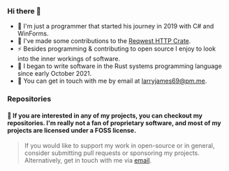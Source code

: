 ### Hi there 👋
- 🔭 I'm just a programmer that started his journey in 2019 with C# and WinForms.
- 🌱 I've made some contributions to the [Reqwest HTTP Crate](https://github.com/seanmonstar/reqwest).
- ⚡ Besides programming & contributing to open source I enjoy to look into the inner workings of software.
- 🦀 I began to write software in the Rust systems programming language since early October 2021.
- 💬 You can get in touch with me by email at [larryjames69@pm.me](mailto:larryjames69@pm.me).

### Repositories
#### 🌟 If you are interested in any of my projects, you can checkout my repositories. I'm really not a fan of proprietary software, and most of my projects are licensed under a FOSS license.

> If you would like to support my work in open-source or in general, consider submitting pull requests or sponsoring my projects. Alternatively, get in touch with me via [email](mailto:larryjames69@pm.me).
